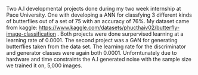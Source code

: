 Two A.I developmental projects done during my two week internship at Pace University. One with developing a ANN for classfying 3 different kinds of butterflies out of a set of  75 with an accuracy of 76%. My dataset came from kaggle: https://www.kaggle.com/datasets/phucthaiv02/butterfly-image-classification . Both projects were done surpervised learning at a learning rate of 0.0001. The second project was a GAN for generating butterflies taken from the data set. The learning rate for the discriminator and generator classes were again both 0.0001. Unforntunately due to hardware and time constraints the A.I generated noise with the sample size we trained it on, 5,000 images.
